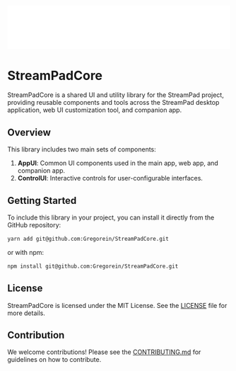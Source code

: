![StreamPadCore Logo](public/logo.png)

# StreamPadCore

StreamPadCore is a shared UI and utility library for the StreamPad project, providing reusable components and tools across the StreamPad desktop application, web UI customization tool, and companion app.

## Overview

This library includes two main sets of components:

1. **AppUI**: Common UI components used in the main app, web app, and companion app.
2. **ControlUI**: Interactive controls for user-configurable interfaces.

## Getting Started

To include this library in your project, you can install it directly from the GitHub repository:

```bash
yarn add git@github.com:Gregorein/StreamPadCore.git
```

or with npm:

```bash
npm install git@github.com:Gregorein/StreamPadCore.git
```

## License

StreamPadCore is licensed under the MIT License. See the [LICENSE](LICENSE) file for more details.

## Contribution

We welcome contributions! Please see the [CONTRIBUTING.md](CONTRIBUTING.md) for guidelines on how to contribute.
